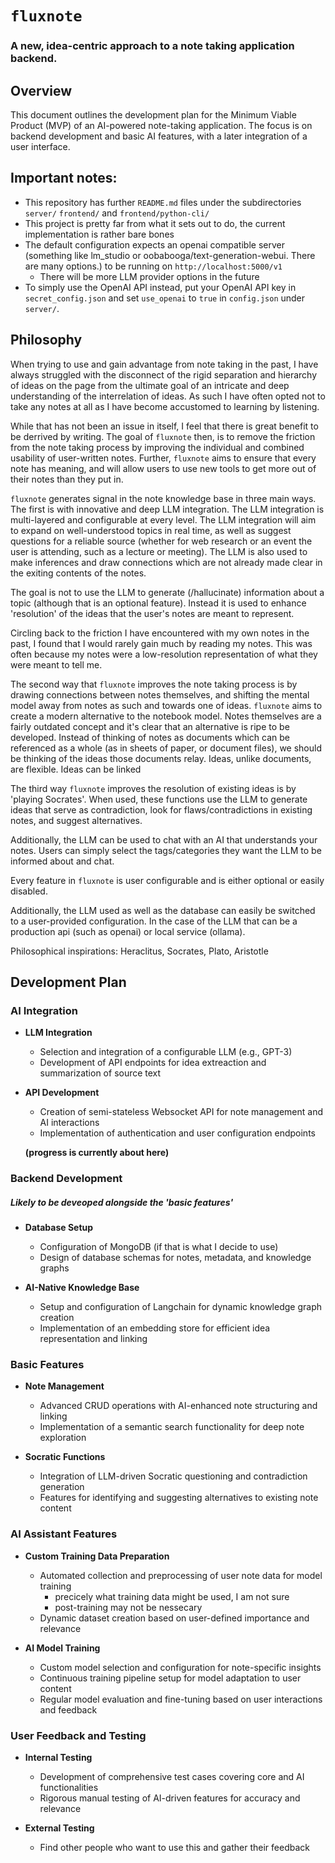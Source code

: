 # `fluxnote`
### A new, idea-centric approach to a note taking application backend.

## Overview
This document outlines the development plan for the Minimum Viable Product (MVP) of an AI-powered note-taking application. The focus is on backend development and basic AI features, with a later integration of a user interface.

## Important notes:
- This repository has further `README.md` files under the subdirectories `server/` `frontend/` and `frontend/python-cli/`
- This project is pretty far from what it sets out to do, the current implementation is rather bare bones
- The default configuration expects an openai compatible server (something like lm_studio or oobabooga/text-generation-webui. There are many options.) to be running on `http://localhost:5000/v1`
  - There will be more LLM provider options in the future
- To simply use the OpenAI API instead, put your OpenAI API key in `secret_config.json` and set `use_openai` to `true` in `config.json` under `server/`.

## Philosophy
When trying to use and gain advantage from note taking in the past, I have always struggled with the disconnect of the rigid separation and hierarchy of ideas on the page from the ultimate goal of an intricate and deep understanding of the interrelation of ideas. As such I have often opted not to take any notes at all as I have become accustomed to learning by listening.

While that has not been an issue in itself, I feel that there is great benefit to be derrived by writing. The goal of `fluxnote` then, is to remove the friction from the note taking process by improving the individual and combined usability of user-written notes. Further, `fluxnote` aims to ensure that every note has meaning, and will allow users to use new tools to get more out of their notes than they put in.

`fluxnote` generates signal in the note knowledge base in three main ways. The first is with innovative and deep LLM integration. The LLM integration is multi-layered and configurable at every level. The LLM integration will aim to expand on well-understood topics in real time, as well as suggest questions for a reliable source (whether for web research or an event the user is attending, such as a lecture or meeting). The LLM is also used to make inferences and draw connections which are not already made clear in the exiting contents of the notes. 

The goal is not to use the LLM to generate (/hallucinate) information about a topic (although that is an optional feature). Instead it is used to enhance 'resolution' of the ideas that the user's notes are meant to represent. 

Circling back to the friction I have encountered with my own notes in the past, I found that I would rarely gain much by reading my notes. This was often because my notes were a low-resolution representation of what they were meant to tell me. 

The second way that `fluxnote` improves the note taking process is by drawing connections between notes themselves, and shifting the mental model away from notes as such and towards one of ideas. `fluxnote` aims to create a modern alternative to the notebook model. Notes themselves are a fairly outdated concept and it's clear that an alternative is ripe to be developed. Instead of thinking of notes as documents which can be referenced as a whole (as in sheets of paper, or document files), we should be thinking of the ideas those documents relay. Ideas, unlike documents, are flexible. Ideas can be linked 

The third way `fluxnote` improves the resolution of existing ideas is by 'playing Socrates'. When used, these functions use the LLM to generate ideas that serve as contradiction, look for flaws/contradictions in existing notes, and suggest alternatives.

Additionally, the LLM can be used to chat with an AI that understands your notes. Users can simply select the tags/categories they want the LLM to be informed about and chat.

Every feature in `fluxnote` is user configurable and is either optional or easily disabled.

Additionally, the LLM used as well as the database can easily be switched to a user-provided configuration. In the case of the LLM that can be a production api (such as openai) or local service (ollama).

Philosophical inspirations:
Heraclitus, Socrates, Plato, Aristotle


## Development Plan

### AI Integration
- **LLM Integration**
  - Selection and integration of a configurable LLM (e.g., GPT-3)
  - Development of API endpoints for idea extreaction and summarization of source text 

- **API Development**
  - Creation of semi-stateless Websocket API for note management and AI interactions
  - Implementation of authentication and user configuration endpoints
  
  **(progress is currently about here)**

### Backend Development
##### Likely to be deveoped alongside the 'basic features'
- **Database Setup**
  - Configuration of MongoDB (if that is what I decide to use)
  - Design of database schemas for notes, metadata, and knowledge graphs

- **AI-Native Knowledge Base**
  - Setup and configuration of Langchain for dynamic knowledge graph creation
  - Implementation of an embedding store for efficient idea representation and linking

### Basic Features
- **Note Management**
  - Advanced CRUD operations with AI-enhanced note structuring and linking
  - Implementation of a semantic search functionality for deep note exploration

- **Socratic Functions**
  - Integration of LLM-driven Socratic questioning and contradiction generation
  - Features for identifying and suggesting alternatives to existing note content

### AI Assistant Features
- **Custom Training Data Preparation**
  - Automated collection and preprocessing of user note data for model training
    - precicely what training data might be used, I am not sure
    - post-training may not be nessecary
  - Dynamic dataset creation based on user-defined importance and relevance

- **AI Model Training**
  - Custom model selection and configuration for note-specific insights
  - Continuous training pipeline setup for model adaptation to user content
  - Regular model evaluation and fine-tuning based on user interactions and feedback

### User Feedback and Testing
- **Internal Testing**
  - Development of comprehensive test cases covering core and AI functionalities
  - Rigorous manual testing of AI-driven features for accuracy and relevance

- **External Testing**
  - Find other people who want to use this and gather their feedback
